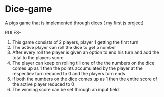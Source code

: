 # Dice-game
 A pigs game that is implemented through dices ( my first js project)
 
 RULES-
 
 1) This game consists of 2 players, player 1 getting the first turn
 2) The active player can roll the dice to get a number 
 3) After every roll the player is given an option to end his turn and add the total to the players score
 4) The player can keep on rolling till one of the the numbers on the dice comes up as 1 then the points accumulated by the player at the respectiev turn reduced to 0 and the players turn ends
 5) if both the numbers on the dice comes up as 1 then the entire score of the active player reduced to 0
 6) The winning score can be set through an input field
